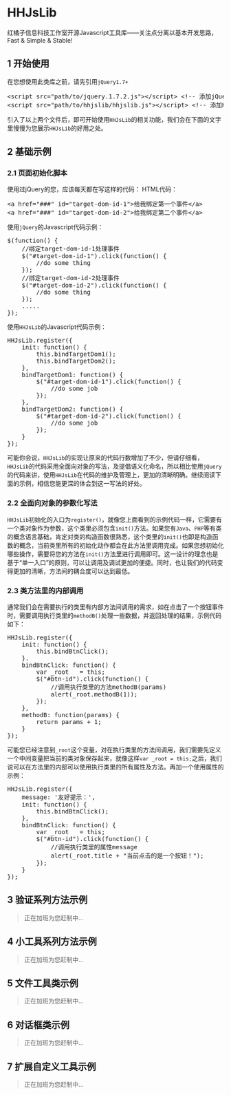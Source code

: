 # HHJsLib

红橘子信息科技工作室开源Javascript工具库——关注点分离以基本开发思路，Fast &amp; Simple &amp; Stable!

## 1 开始使用
在您想使用此类库之前，请先引用`jQuery1.7+`
<pre>
&lt;script src="path/to/jquery.1.7.2.js"&gt;&lt;/script&gt; &lt;!-- 添加jQuery依赖 --&gt;
&lt;script src="path/to/hhjslib/hhjslib.js"&gt;&lt;/script&gt; &lt;!-- 添加HHJsLib核心文件 --&gt;
</pre>
引入了以上两个文件后，即可开始使用`HHJsLib`的相关功能，我们会在下面的文字里慢慢为您展示`HHJsLib`的好用之处。

## 2 基础示例
### 2.1 页面初始化脚本
使用过jQuery的您，应该每天都在写这样的代码：
HTML代码：
<pre>
&lt;a href="###" id="target-dom-id-1"&gt;给我绑定第一个事件&lt;/a&gt;
&lt;a href="###" id="target-dom-id-2"&gt;给我绑定第二个事件&lt;/a&gt;
</pre>

使用`jQuery`的Javascript代码示例：
<pre>
$(function() {
    //绑定target-dom-id-1处理事件
    $("#target-dom-id-1").click(function() {
        //do some thing
    });
    //绑定target-dom-id-2处理事件
    $("#target-dom-id-2").click(function() {
        //do some thing
    });
    .....
});
</pre>

使用`HHJsLib`的Javascript代码示例：
<pre>
HHJsLib.register({
    init: function() {
        this.bindTargetDom1();
        this.bindTargetDom2();
    },
    bindTargetDom1: function() {
        $("#target-dom-id-1").click(function() {
            //do some job
        });
    },
    bindTargetDom2: function() {
        $("#target-dom-id-2").click(function() {
            //do some job
        });
    }
});
</pre>
可能你会说，`HHJsLib`的实现让原来的代码行数增加了不少，但请仔细看，`HHJsLib`的代码采用全面向对象的写法，及提倡语义化命名，所以相比使用`jQuery`的代码来讲，使用`HHJsLib`在代码的维护及管理上，更加的清晰明确。继续阅读下面的示例，相信您能更深的体会到这一写法的好处。
### 2.2 全面向对象的参数化写法
`HHJsLib`初始化的入口为`register()`，就像您上面看到的示例代码一样，它需要有一个类对象作为参数，这个类里必须包含`init()`方法。如果您有`Java`、`PHP`等有类的概念语言基础，肯定对类的构造函数很熟悉，这个类里的`init()`也即是构造函数的概念，当前类里所有的初始化动作都会在此方法里调用完成。如果您想初始化哪些操作，需要将您的方法在`init()`方法里进行调用即可。这一设计的理念也是基于“单一入口”的原则，可以让调用及调试更加的便捷。同时，也让我们的代码变得更加的清晰，方法间的耦合度可以达到最低。
### 2.3 类方法里的内部调用
通常我们会在需要执行的类里有内部方法间调用的需求，如在点击了一个按钮事件时，需要调用执行类里的`methodB()`处理一些数据，并返回处理的结果，示例代码如下：
<pre>
HHJsLib.register({
    init: function() {
        this.bindBtnClick();
    }.
    bindBtnClick: function() {
        var _root   = this;
        $("#btn-id").click(function() {
            //调用执行类里的方法methodB(params)
            alert(_root.methodB(1));
        });
    },
    methodB: function(params) {
        return params + 1;
    }
});
</pre>

可能您已经注意到`_root`这个变量，对在执行类里的方法间调用，我们需要先定义一个中间变量把当前的类对象保存起来，就像这样`var _root = this;`之后，我们说可以在方法里的内部可以使用执行类里的所有属性及方法。再加一个使用属性的示例：

<pre>
HHJsLib.register({
    message: '友好提示：',
    init: function() {
        this.bindBtnClick();
    },
    bindBtnClick: function() {
        var _root   = this;
        $("#btn-id").click(function() {
            //调用执行类里的属性message
            alert(_root.title + "当前点击的是一个按钮！");
        });
    }
});
</pre>

## 3 验证系列方法示例
> 正在加班为您赶制中...

## 4 小工具系列方法示例
> 正在加班为您赶制中...

## 5 文件工具类示例
> 正在加班为您赶制中...

## 6 对话框类示例
> 正在加班为您赶制中...

## 7 扩展自定义工具示例
> 正在加班为您赶制中...
